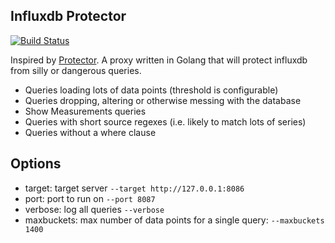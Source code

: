 Influxdb Protector
---

[ ![Build Status](https://travis-ci.org/ve-interactive/influx-protector.svg?branch=master)](https://travis-ci.org/ve-interactive/influx-protector)

Inspired by [Protector](https://github.com/trivago/Protector). A proxy written in Golang that will protect influxdb from silly or dangerous queries.

- Queries loading lots of data points (threshold is configurable)
- Queries dropping, altering or otherwise messing with the database
- Show Measurements queries
- Queries with short source regexes (i.e. likely to match lots of series)
- Queries without a where clause


## Options

- target: target server `--target http://127.0.0.1:8086`
- port: port to run on `--port 8087`
- verbose: log all queries `--verbose`
- maxbuckets: max number of data points for a single query: `--maxbuckets 1400`
